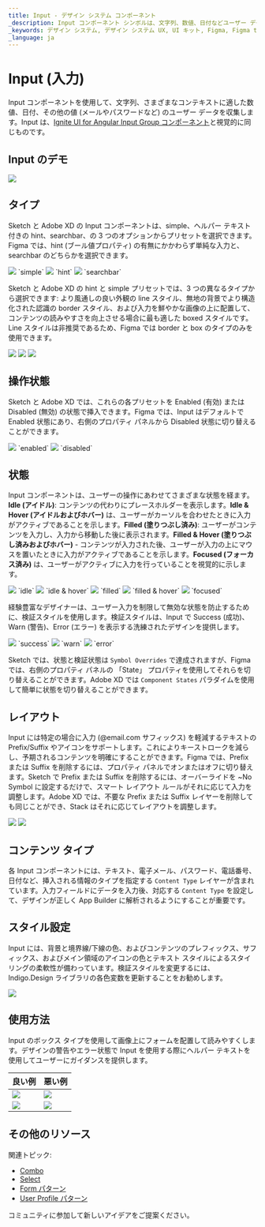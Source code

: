 ```yaml
---
title: Input - デザイン システム コンポーネント
_description: Input コンポーネント シンボルは、文字列、数値、日付などユーザー データのコレクションが使用できます。
_keywords: デザイン システム, デザイン システム UX, UI キット, Figma, Figma to Angular, Figma からコードをエクスポート, Figma to HTML, Figma UI キット, Sketch, Ignite UI for Angular, Sketch to Angular, Angular, Angular デザイン システム, Sketch からコードをエクスポート, Angular 用のデザイン キット, Sketch HTML, Sketch to HTML, Sketch UI キット, Adobe XD, Adobe XD to Angular, Adobe XD からコードをエクスポート, Adobe XD to HTML, Adobe XD UI キット
_language: ja
---
```


# Input (入力)

Input コンポーネントを使用して、文字列、さまざまなコンテキストに適した数値、日付、その他の値 (メールやパスワードなど) のユーザー データを収集します。Input は、[Ignite UI for Angular Input Group コンポーネント](https://jp.infragistics.com/products/ignite-ui-angular/angular/components/input_group.html)と視覚的に同じものです。

## Input のデモ

<img class="responsive-img" src="../images/input_demo.png" srcset="../images/input_demo@2x.png 2x" />

## タイプ

Sketch と Adobe XD の Input コンポーネントは、simple、ヘルパー テキスト付きの hint、searchbar、の 3 つのオプションからプリセットを選択できます。Figma では、hint (ブール値プロパティ) の有無にかかわらず単純な入力と、searchbar のどちらかを選択できます。

<img class="responsive-img" src="../images/input_simple.png" srcset="../images/input_simple@2x.png 2x" />
`simple`
<img class="responsive-img" src="../images/input_hint.png" srcset="../images/input_hint@2x.png 2x" />
`hint`
<img class="responsive-img" src="../images/input_searchbar.png" srcset="../images/input_searchbar@2x.png 2x" />
`searchbar`

Sketch と Adobe XD の hint と simple プリセットでは、3 つの異なるタイプから選択できます: より風通しの良い外観の line スタイル、無地の背景でより構造化された認識の border スタイル、および入力を鮮やかな画像の上に配置して、コンテンツの読みやすさを向上させる場合に最も適した boxed スタイルです。Line スタイルは非推奨であるため、Figma では border と box のタイプのみを使用できます。

<img class="responsive-img" src="../images/input_simple.png" srcset="../images/input_simple@2x.png 2x" />
<img class="responsive-img" src="../images/input_border.png" srcset="../images/input_border@2x.png 2x" />
<img class="responsive-img" src="../images/input_box.png" srcset="../images/input_box@2x.png 2x" />

## 操作状態

Sketch と Adobe XD では、これらの各プリセットを Enabled (有効) または Disabled (無効) の状態で挿入できます。Figma では、Input はデフォルトで Enabled 状態にあり、右側のプロパティ パネルから Disabled 状態に切り替えることができます。

<img class="responsive-img" src="../images/input_enabled.png" srcset="../images/input_enabled@2x.png 2x" />
`enabled`
<img class="responsive-img" src="../images/input_disabled.png" srcset="../images/input_disabled@2x.png 2x" />
`disabled`

## 状態

Input コンポーネントは、ユーザーの操作にあわせてさまざまな状態を経ます。**Idle (アイドル)**: コンテンツの代わりにプレースホルダーを表示します。**Idle & Hover (アイドルおよびホバー)** は、ユーザーがカーソルを合わせたときに入力がアクティブであることを示します。**Filled (塗りつぶし済み)**: ユーザーがコンテンツを入力し、入力から移動した後に表示されます。**Filled & Hover (塗りつぶし済みおよびホバー)** - コンテンツが入力された後、ユーザーが入力の上にマウスを置いたときに入力がアクティブであることを示します。**Focused (フォーカス済み)** は、ユーザーがアクティブに入力を行っていることを視覚的に示します。

<img class="responsive-img" src="../images/input_idle.png" srcset="../images/input_idle@2x.png 2x" />
`idle`
<img class="responsive-img" src="../images/input_idle&hover.png" srcset="../images/input_idle&hover@2x.png 2x" />
`idle & hover`
<img class="responsive-img" src="../images/input_filled.png" srcset="../images/input_filled@2x.png 2x" />
`filled`
<img class="responsive-img" src="../images/input_filled&hover.png" srcset="../images/input_filled&hover@2x.png 2x" />
`filled & hover`
<img class="responsive-img" src="../images/input_focused.png" srcset="../images/input_focused@2x.png 2x" />
`focused`

経験豊富なデザイナーは、ユーザー入力を制限して無効な状態を防止するために、検証スタイルを使用します。検証スタイルは、Input で Success (成功)、Warn (警告)、Error (エラー) を表示する洗練されたデザインを提供します。

<img class="responsive-img" src="../images/input_success.png" srcset="../images/input_success@2x.png 2x" />
`success`
<img class="responsive-img" src="../images/input_warning.png" srcset="../images/input_warning@2x.png 2x" />
`warn`
<img class="responsive-img" src="../images/input_error.png" srcset="../images/input_error@2x.png 2x" />
`error`

Sketch では、状態と検証状態は `Symbol Overrides` で達成されますが、Figma では、右側のプロパティ パネルの 「State」 プロパティを使用してそれらを切り替えることができます。Adobe XD では `Component States` パラダイムを使用して簡単に状態を切り替えることができます。

## レイアウト

Input には特定の場合に入力 (@email.com サフィックス) を軽減するテキストの Prefix/Suffix やアイコンをサポートします。これによりキーストロークを減らし、予期されるコンテンツを明確にすることができます。Figma では、Prefix または Suffix を削除するには、プロパティ パネルでオンまたはオフに切り替えます。Sketch で Prefix または Suffix を削除するには、オーバーライドを ~No Symbol に設定するだけで、スマート レイアウト ルールがそれに応じて入力を調整します。Adobe XD では、不要な Prefix または Suffix レイヤーを削除しても同じことができ、Stack はそれに応じてレイアウトを調整します。

<img class="responsive-img" src="../images/input_prefix.png" srcset="../images/input_prefix@2x.png 2x" />
<img class="responsive-img" src="../images/input_suffix.png" srcset="../images/input_suffix@2x.png 2x" />

## コンテンツ タイプ

各 Input コンポーネントには、テキスト、電子メール、パスワード、電話番号、日付など、挿入される情報のタイプを指定する `Content Type` レイヤーが含まれています。入力フィールドにデータを入力後、対応する `Content Type` を設定して、デザインが正しく App Builder に解析されるようにすることが重要です。

## スタイル設定

Input には、背景と境界線/下線の色、およびコンテンツのプレフィックス、サフィックス、およびメイン領域のアイコンの色とテキスト スタイルによるスタイリングの柔軟性が備わっています。検証スタイルを変更するには、Indigo.Design ライブラリの各色変数を更新することをお勧めします。 

<img class="responsive-img" src="../images/input_styling.png" srcset="../images/input_styling@2x.png 2x" />

## 使用方法

Input のボックス タイプを使用して画像上にフォームを配置して読みやすくします。デザインの警告やエラー状態で Input を使用する際にヘルパー テキストを使用してユーザーにガイダンスを提供します。

| 良い例                                                                           | 悪い例                                                                            |
| ---------------------------------------------------------------------------- | -------------------------------------------------------------------------------- |
| <img class="responsive-img" src="../images/input_do1.png" srcset="../images/input_do1@2x.png 2x" /> | <img class="responsive-img" src="../images/input_dont1.png" srcset="../images/input_dont1@2x.png 2x" /> |
| <img class="responsive-img" src="../images/input_do2.png" srcset="../images/input_do2@2x.png 2x" /> | <img class="responsive-img" src="../images/input_dont2.png" srcset="../images/input_dont2@2x.png 2x" /> |

## その他のリソース

関連トピック:

- [Combo](combo.md)
- [Select](select.md)
- [Form パターン](../patterns/form.md)
- [User Profile パターン](../patterns/user-profile.md)
  <div class="divider--half"></div>

コミュニティに参加して新しいアイデアをご提案ください。
